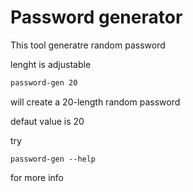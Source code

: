 # Password generator

This tool generatre random password

lenght is adjustable 

```bash
password-gen 20
```

will create a 20-length random password

defaut value is 20

try 

```
password-gen --help
```

for more info
